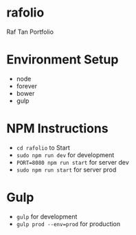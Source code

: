 # rafolio
Raf Tan Portfolio

# Environment Setup
* node
* forever
* bower
* gulp

# NPM Instructions
* `cd rafolio` to Start
* `sudo npm run dev` for development
* `PORT=8080 npm run start` for server dev
* `sudo npm run start` for server prod


# Gulp
* `gulp` for development
* `gulp prod --env=prod` for production
